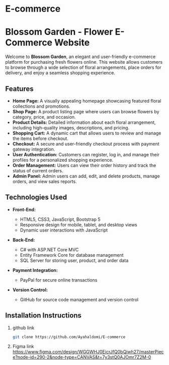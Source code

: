 # E-commerce
# Blossom Garden - Flower E-Commerce Website

Welcome to **Blossom Garden**, an elegant and user-friendly e-commerce platform for purchasing fresh flowers online. This website allows customers to browse through a wide selection of floral arrangements, place orders for delivery, and enjoy a seamless shopping experience.

## Features

- **Home Page:** A visually appealing homepage showcasing featured floral collections and promotions.
- **Shop Page:** A product listing page where users can browse flowers by category, price, and occasion.
- **Product Details:** Detailed information about each floral arrangement, including high-quality images, descriptions, and pricing.
- **Shopping Cart:** A dynamic cart that allows users to review and manage the items before checkout.
- **Checkout:** A secure and user-friendly checkout process with payment gateway integration.
- **User Authentication:** Customers can register, log in, and manage their profiles for a personalized shopping experience.
- **Order Management:** Users can view their order history and track the status of current orders.
- **Admin Panel:** Admin users can add, edit, and delete products, manage orders, and view sales reports.

## Technologies Used

- **Front-End:**
  - HTML5, CSS3, JavaScript, Bootstrap 5
  - Responsive design for mobile, tablet, and desktop views
  - Dynamic user interactions with JavaScript

- **Back-End:**
  - C# with ASP.NET Core MVC
  - Entity Framework Core for database management
  - SQL Server for storing user, product, and order data

- **Payment Integration:**
  - PayPal for secure online transactions

- **Version Control:**
  - GitHub for source code management and version control

## Installation Instructions

1. github link
   ```bash
   git clone https://github.com/Ayahaldomi/E-commerce

2. Figma link
    https://www.figma.com/design/WGGWHJ0EicrJfQ0bQiwh27/masterPiece?node-id=290-2&node-type=CANVAS&t=7y3stQ0AJOmr7Z2M-0
